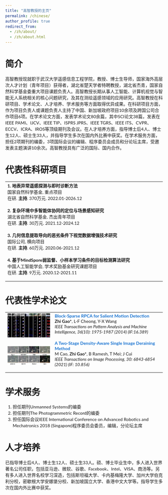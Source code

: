 ```yaml
---
title: "高智教授的主页"
permalink: /chinese/
author_profile: true
redirect_from: 
  - /zh/about/
  - /zh/about.html
---
```


# 简介

高智教授现就职于武汉大学遥感信息工程学院，教授、博士生导师，国家海外高层次人才计划（青年项目）获得者，湖北省楚天学者特聘教授，湖北省杰青，国家自然科学基金委重大项目课题负责人。高智教授长期从事人工智能、计算机视觉与智能无人系统相关的核心问题研究，及其在测绘遥感领域的应用研究。高智教授在科研项目、学术论文、人才培养、学术服务等方面取得优异成果。在科研项目方面，作为项目负责人或课题负责人主持了中国、新加坡政府项目10余项及跨国公司合作项目6项。在学术论文方面，发表学术论文80余篇，其中SCI论文38篇，发表在IEEE PAMI、IJCV、IEEE TIP、ISPRS JPRS、IEEE TGRS、IEEE ITS、CVPR、ECCV、ICRA、IROS等顶级期刊及会议。在人才培养方面，指导博士后4人、博士生12人、硕士生33人，并指导学生多次在国内外比赛中获奖。在学术服务方面，担任2项期刊的编委，3项国际会议的编辑、程序委员会成员和分论坛主席，受邀发表主题演讲10余次。高智教授具有广泛的国际、国内合作。

# 代表性科研项目

<!-- ################################  CONTENT START  #######################################-->
<table width="100%" align="center" border="0" cellspacing="0" cellpadding="0" style="font-size:1em">
   <tbody>
    <!-- ------------ Paper Start  ----------------- -->
    <tr>
      <!-- <td width="30%">
         <img src="../images/paper2019a.png">
      </td> -->
      <td valign="top" width="70%">
        <!-- <a href="https://ieeexplore.ieee.org/document/8629321">  -->
          <strong>1. 地表异常遥感探测与即时诊断方法
</strong> 
        <!-- </a> -->
    <br>
        国家自然科学基金, 重点项目 
    <br>
        在研. <strong>主持</strong>. 370万元. 2022.01-2026.12
        <p></p>
        <p></p>
      </td>
    </tr>   
    <!-- ------------ Paper Start  ----------------- -->
    <tr>
      <!-- <td width="30%">
         <img src="../images/paper2019a.png">
      </td> -->
      <td valign="top" width="70%">
        <!-- <a href="https://ieeexplore.ieee.org/document/8629321">  -->
          <papertitle>2. 复杂环境中多智能体协同的定位与场景感知研究</papertitle> 
        <!-- </a> -->
    <br>
        湖北省自然科学基金, 杰出青年项目
    <br>
        在研. <strong>主持</strong>. 30万元. 2021.12-2024.12
        <p></p>
        <p></p>
      </td>
    </tr>    
    <!-- ------------ Paper End ----------------- -->    
    <!-- ------------ Paper Start  ----------------- -->
    <tr>
      <!-- <td width="30%">
         <img src="../images/paper2019a.png">
      </td> -->
      <td valign="top" width="70%">
        <!-- <a href="https://ieeexplore.ieee.org/document/8629321">  -->
          <papertitle>3. 几何信息提取导向的恶劣条件下视觉数据增强技术研究</papertitle> 
        <!-- </a> -->
    <br>
        国际公司, 横向项目
    <br>
        在研. <strong>主持</strong>. 60万元. 2020.06-2021.12
        <p></p>
        <p></p>
      </td>
    </tr>    
    <!-- ------------ Paper End ----------------- -->   
    <tr>
      <!-- <td width="30%">
         <img src="../images/paper2019a.png">
      </td> -->
      <td valign="top" width="70%">
        <!-- <a href="https://ieeexplore.ieee.org/document/8629321">  -->
          <strong>4. 基于MindSpore弱监督、小样本学习条件的目标检测算法研究</strong> 
        <!-- </a> -->
    <br>
        中国人工智能学会, 学术奖励基金研究课题项目 
    <br>
        在研. <strong>主持</strong>. 9万元. 2020.12-2021.11
        <p></p>
        <p></p>
      </td>
    </tr>    
    <!-- ------------ Paper End ----------------- -->     
    
</tbody></table>

# 代表性学术论文
<table width="100%" align="center" border="0" cellspacing="0" cellpadding="0">
   <tbody>
    <!-- ------------ Paper Start  ----------------- -->
    <tr>
      <td width="30%">
         <img src="../images/paper_Gao_TPAMI_2014.png">
      </td>
      <td valign="top" width="70%">
        <a href="https://ieeexplore.ieee.org/document/6781644"> 
          <papertitle>Block‐Sparse RPCA for Salient Motion Detection</papertitle> 
        </a>
    <br>
        <strong>Zhi Gao*</strong>, L‐F Cheong, Y‐X Wang
    <br>
        <em>IEEE Transactions on Pattern Analysis and Machine Intelligence, 36(10): 1975‐1987 (2014) (IF:16.389)</em> <br>
        <!-- <a href="https://ieeexplore.ieee.org/document/8629321">Link</a> -->
        <p></p>
        <p></p>
      </td>
    </tr>    
    <!-- ------------ Paper End ----------------- -->  
    <!-- ------------ Paper Start  ----------------- -->
    <tr>
      <td width="30%">
         <img src="../images/paper_Cao_TIP_2021b.png">
      </td>
      <td valign="top" width="70%">
        <a href="https://ieeexplore.ieee.org/document/9499966"> 
          <papertitle>A Two-Stage Density-Aware Single Image Deraining Method</papertitle> 
        </a>
    <br>
        M Cao, <strong>Zhi Gao*</strong>, B Ramesh, T Mei; J Cui
    <br>
        <em>IEEE Transactions on Image Processing, 30: 6843-6854 (2021) (IF: 10.856)</em> <br>
        <!-- <a href="https://ieeexplore.ieee.org/document/8629321">Link</a> -->
        <p></p>
        <p></p>
      </td>
    </tr>    
    <!-- ------------ Paper End ----------------- -->    
        
</tbody></table>


# 学术服务

1. 担任期刊Unmanned Systems的编委
2. 担任期刊The Photogrammetric Record的编委
3. 担任国际会议IEEE International Conference on Advanced Robotics and Mechatronics 2018 (Singapore)程序委员会委员，编辑，分论坛主席


# 人才培养

已指导博士后4人、博士生12人、硕士生33人。硕、博士毕业生中，多人进入世界著名公司任职，包括亚马逊、微软、谷歌、Facebook、Intel、VISA、商汤等。另有多人进入世界名校学习深造，包括斯坦福大学、卡内基梅隆大学、加州大学伯克利分校，密歇根大学安娜堡分校、新加坡国立大学、香港中文大学等。指导学生多次在国内外比赛中获奖。


<style type="text/css">
    /* Color scheme stolen from Sergey Karayev */
    a {
    color: #1772d0;
    text-decoration:none !important;
    }
    a:focus, a:hover {
    color: #f09228;
    text-decoration:none !important;
    }
    table,td,th,tr{
    	border:none !important;
    }
    body,td,th,tr,p,a {
    font-family: 'Lato', Verdana, Helvetica, sans-serif;
    }
    strong {
    font-family: 'Lato', Verdana, Helvetica, sans-serif;
    }
    heading {
    font-family: 'Lato', Verdana, Helvetica, sans-serif;
    }
    papertitle {
    font-family: 'Lato', Verdana, Helvetica, sans-serif;
    font-weight: 700
    }
    name {
    font-family: 'Lato', Verdana, Helvetica, sans-serif;
    }
    .one
    {
    width: 160px;
    height: 160px;
    position: relative;
    }
    .two
    {
    width: 160px;
    height: 160px;
    position: absolute;
    transition: opacity .2s ease-in-out;
    -moz-transition: opacity .2s ease-in-out;
    -webkit-transition: opacity .2s ease-in-out;
    }
    .fade {
     transition: opacity .2s ease-in-out;
     -moz-transition: opacity .2s ease-in-out;
     -webkit-transition: opacity .2s ease-in-out;
    }
    span.highlight {
        background-color: #ffffd0;
    }
</style>